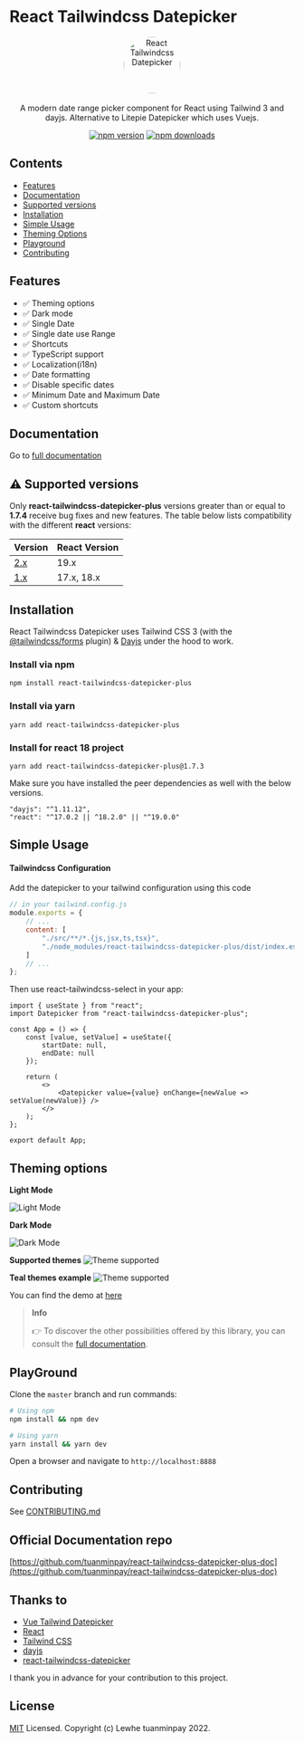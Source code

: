 # React Tailwindcss Datepicker

<p align="center">
    <a href="https://react-tailwindcss-datepicker-plus.vercel.app/" target="_blank">
      <img alt="React Tailwindcss Datepicker" width="100" style="border-radius: 100%;" src="https://raw.githubusercontent.com/tuanminpay/react-tailwindcss-datepicker-plus/master/assets/img/calendar_logo.svg?raw=true">
    </a><br><br>
    A modern date range picker component for React using Tailwind 3 and dayjs. Alternative to Litepie Datepicker which uses Vuejs.
</p>

<div align="center">

[![npm version](https://img.shields.io/npm/v/react-tailwindcss-datepicker-plus?style=flat-square)](https://www.npmjs.com/package/react-tailwindcss-datepicker-plus)
[![npm downloads](https://img.shields.io/npm/dt/react-tailwindcss-datepicker-plus?style=flat-square)](https://www.npmjs.com/package/react-tailwindcss-datepicker-plus)

</div>

## Contents

- [Features](#features)
- [Documentation](#documentation)
- [Supported versions](#-supported-versions)
- [Installation](#installation)
- [Simple Usage](#simple-usage)
- [Theming Options](#theming-options)
- [Playground](#playground)
- [Contributing](#contributing)

## Features

- ✅ Theming options
- ✅ Dark mode
- ✅ Single Date
- ✅ Single date use Range
- ✅ Shortcuts
- ✅ TypeScript support
- ✅ Localization(i18n)
- ✅ Date formatting
- ✅ Disable specific dates
- ✅ Minimum Date and Maximum Date
- ✅ Custom shortcuts

## Documentation

Go to [full documentation](https://react-tailwindcss-datepicker-plus.vercel.app/)

## ⚠️ Supported versions

Only **react-tailwindcss-datepicker-plus** versions greater than or equal to **1.7.4** receive bug fixes and new features. The table below lists compatibility with the different **react** versions:

| Version                                                                         | React Version |
| ------------------------------------------------------------------------------- | ------------- |
| [2.x](https://github.com/tuanminpay/react-tailwindcss-datepicker-plus/tree/v2.0.0) | 19.x          |
| [1.x](https://github.com/tuanminpay/react-tailwindcss-datepicker-plus/tree/v1.7.3) | 17.x, 18.x    |

## Installation

React Tailwindcss Datepicker uses Tailwind CSS 3 (with the
[@tailwindcss/forms](https://github.com/tailwindlabs/tailwindcss-forms) plugin) &
[Dayjs](https://day.js.org/en/) under the hood to work.

### Install via npm

```
npm install react-tailwindcss-datepicker-plus
```

### Install via yarn

```
yarn add react-tailwindcss-datepicker-plus
```

### Install for react 18 project

```
yarn add react-tailwindcss-datepicker-plus@1.7.3
```

Make sure you have installed the peer dependencies as well with the below versions.

```
"dayjs": "^1.11.12",
"react": "^17.0.2 || ^18.2.0" || "^19.0.0"
```

## Simple Usage

#### Tailwindcss Configuration

Add the datepicker to your tailwind configuration using this code

```javascript
// in your tailwind.config.js
module.exports = {
    // ...
    content: [
        "./src/**/*.{js,jsx,ts,tsx}",
        "./node_modules/react-tailwindcss-datepicker-plus/dist/index.esm.js"
    ]
    // ...
};
```

Then use react-tailwindcss-select in your app:

```tsx
import { useState } from "react";
import Datepicker from "react-tailwindcss-datepicker-plus";

const App = () => {
    const [value, setValue] = useState({
        startDate: null,
        endDate: null
    });

    return (
        <>
            <Datepicker value={value} onChange={newValue => setValue(newValue)} />
        </>
    );
};

export default App;
```

## Theming options

**Light Mode**

![Light Mode](https://raw.githubusercontent.com/tuanminpay/react-tailwindcss-datepicker-plus/master/assets/img/Screen_Shot_2022-08-04_at_17.04.09_light.png?raw=true)

**Dark Mode**

![Dark Mode](https://raw.githubusercontent.com/tuanminpay/react-tailwindcss-datepicker-plus/master/assets/img/Screen_Shot_2022-08-04_at_17.04.09_dark.png?raw=true)

**Supported themes**
![Theme supported](https://raw.githubusercontent.com/tuanminpay/react-tailwindcss-datepicker-plus/master/assets/img/Screen_Shot_2022-08-04_at_17.04.09_theme.png?raw=true)

**Teal themes example**
![Theme supported](https://raw.githubusercontent.com/tuanminpay/react-tailwindcss-datepicker-plus/master/assets/img/Screen_Shot_2022-08-04_at_17.04.09_teal.png?raw=true)

You can find the demo at [here](https://react-tailwindcss-datepicker-plus.vercel.app/demo)

> **Info**
>
> 👉 To discover the other possibilities offered by this library, you can consult the
> [full documentation](https://react-tailwindcss-datepicker-plus.vercel.app/).

## PlayGround

Clone the `master` branch and run commands:

```sh
# Using npm
npm install && npm dev

# Using yarn
yarn install && yarn dev

```

Open a browser and navigate to `http://localhost:8888`

## Contributing

See
[CONTRIBUTING.md](https://github.com/tuanminpay/react-tailwindcss-datepicker-plus/blob/master/CONTRIBUTING.md)

## Official Documentation repo

[https://github.com/tuanminpay/react-tailwindcss-datepicker-plus-doc](https://github.com/tuanminpay/react-tailwindcss-datepicker-plus-doc)

## Thanks to

- [Vue Tailwind Datepicker](https://vue-tailwind-datepicker.com/)
- [React](https://reactjs.org/)
- [Tailwind CSS](https://tailwindcss.com/)
- [dayjs](https://day.js.org/)
- [react-tailwindcss-datepicker](https://github.com/onesine/react-tailwindcss-datepicker)

I thank you in advance for your contribution to this project.

## License

[MIT](LICENSE) Licensed. Copyright (c) Lewhe tuanminpay 2022.
